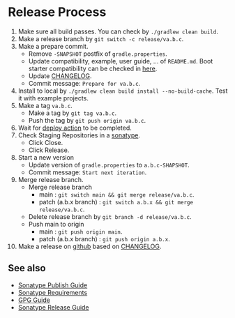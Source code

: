 # Release Process

1. Make sure all build passes. You can check by `./gradlew clean build`.
2. Make a release branch by `git switch -c release/va.b.c`.
3. Make a prepare commit.
    - Remove `-SNAPSHOT` postfix of `gradle.properties`.
    - Update compatibility, example, user guide, ... of `README.md`. Boot starter compatibility can be checked in [here](https://github.com/spring-projects/spring-boot/blob/main/spring-boot-project/spring-boot-dependencies/build.gradle).
    - Update [CHANGELOG](./CHANGELOG.md).
    - Commit message: `Prepare for va.b.c`.
4. Install to local by `./gradlew clean build install --no-build-cache`. Test it with example projects.
5. Make a tag `va.b.c`.
    - Make a tag by `git tag va.b.c`.
    - Push the tag by `git push origin va.b.c`.
6. Wait for [deploy action](https://github.com/naver/spring-batch-plus/actions/workflows/deploy.yml) to be completed.
7. Check Staging Repositories in a [sonatype](https://oss.sonatype.org/).
    - Click Close.
    - Click Release.
8. Start a new version
    - Update version of `gradle.properties` to `a.b.c-SHAPSHOT`.
    - Commit message: `Start next iteration`.
9. Merge release branch.
    - Merge release branch
        - main : `git switch main && git merge release/va.b.c`.
        - patch (a.b.x branch) : `git switch a.b.x && git merge release/va.b.c`.
    - Delete release branch by `git branch -d release/va.b.c`.
    - Push main to origin
        - main : `git push origin main`.
        - patch (a.b.x branch) : `git push origin a.b.x`.
10. Make a release on [github](https://github.com/naver/spring-batch-plus/releases) based on [CHANGELOG](./CHANGELOG.md).

## See also

- [Sonatype Publish Guide](https://central.sonatype.org/publish/publish-guide/)
- [Sonatype Requirements](https://central.sonatype.org/publish/requirements/)
- [GPG Guide](https://central.sonatype.org/publish/requirements/gpg/)
- [Sonatype Release Guide](https://central.sonatype.org/publish/release/)
